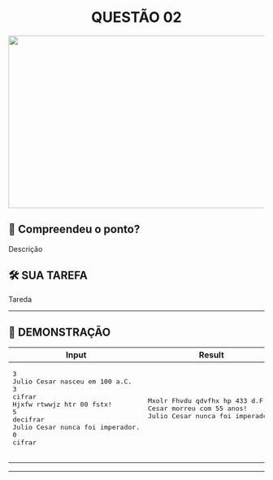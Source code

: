<div align="center">
  <h1>QUESTÃO 02</h1>
    <img src="../../assets/explicacao.gif" align="center" style="width: 600px; height: 340px;" />
  </p>
</div>

## 📝 Compreendeu o ponto?

Descrição

## 🛠️ SUA TAREFA

Tareda

---

## 👀 DEMONSTRAÇÃO

<table>

<thead>
    <tr>
        <th>Input</th>
        <th>Result</th>
    </tr>
</thead>

<tbody>
    <!-- Primeiro Teste -->
    <tr>
        <!-- Inputs -->
        <td><pre>3
Julio Cesar nasceu em 100 a.C.
3
cifrar
Hjxfw rtwwjz htr 00 fstx!
5
decifrar
Julio Cesar nunca foi imperador.
0
cifrar
        </pre></td>
        <!-- Outputs -->
        <td><pre>Mxolr Fhvdu qdvfhx hp 433 d.F.
Cesar morreu com 55 anos!
Julio Cesar nunca foi imperador.
        </pre></td>
    </tr>
</tbody>

</table>

---
